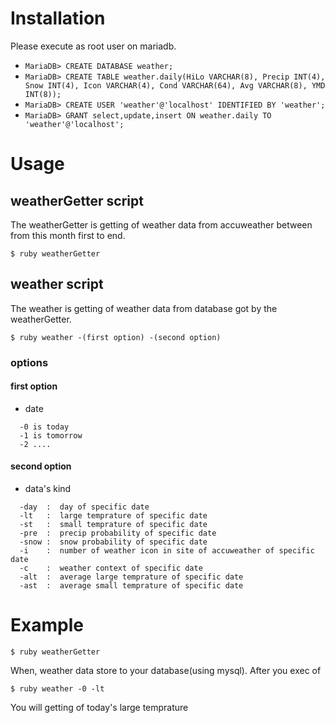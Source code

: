 # Installation
Please execute as root user on mariadb.
- ``MariaDB> CREATE DATABASE weather;``
- ``MariaDB> CREATE TABLE weather.daily(HiLo VARCHAR(8), Precip INT(4), Snow INT(4), Icon VARCHAR(4), Cond VARCHAR(64), Avg VARCHAR(8), YMD INT(8));``
- ``MariaDB> CREATE USER 'weather'@'localhost' IDENTIFIED BY 'weather';``
- ``MariaDB> GRANT select,update,insert ON weather.daily TO 'weather'@'localhost';``

# Usage

## weatherGetter script
The weatherGetter is getting of weather data from accuweather between from this month first to end.
```
$ ruby weatherGetter
```

## weather script
The weather is getting of weather data from database got by the weatherGetter.
```
$ ruby weather -(first option) -(second option)
```

### options

#### first option
- date
```
  -0 is today
  -1 is tomorrow
  -2 ....
```

#### second option
- data's kind
```
  -day  :  day of specific date
  -lt   :  large temprature of specific date
  -st   :  small temprature of specific date
  -pre  :  precip probability of specific date
  -snow :  snow probability of specific date
  -i    :  number of weather icon in site of accuweather of specific date
  -c    :  weather context of specific date
  -alt  :  average large temprature of specific date
  -ast  :  average small temprature of specific date
```

# Example
```
$ ruby weatherGetter
```
When, weather data store to your database(using mysql).
After you exec of
```
$ ruby weather -0 -lt
```
You will getting of today's large temprature
